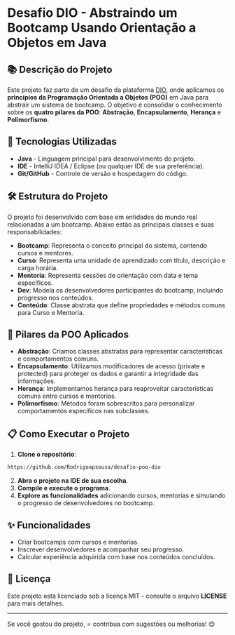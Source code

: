 # Desafio DIO - Abstraindo um Bootcamp Usando Orientação a Objetos em Java

## 📚 Descrição do Projeto
Este projeto faz parte de um desafio da plataforma [DIO](https://www.dio.me/), onde aplicamos os **princípios da Programação Orientada a Objetos (POO)** em Java para abstrair um sistema de bootcamp. O objetivo é consolidar o conhecimento sobre os **quatro pilares da POO**: **Abstração**, **Encapsulamento**, **Herança** e **Polimorfismo**.

## 🚀 Tecnologias Utilizadas
- **Java** - Linguagem principal para desenvolvimento do projeto.  
- **IDE** - IntelliJ IDEA / Eclipse (ou qualquer IDE de sua preferência).  
- **Git/GitHub** - Controle de versão e hospedagem do código.  

## 🛠️ Estrutura do Projeto
O projeto foi desenvolvido com base em entidades do mundo real relacionadas a um bootcamp. Abaixo estão as principais classes e suas responsabilidades:

- **Bootcamp**: Representa o conceito principal do sistema, contendo cursos e mentores.  
- **Curso**: Representa uma unidade de aprendizado com título, descrição e carga horária.  
- **Mentoria**: Representa sessões de orientação com data e tema específicos.  
- **Dev**: Modela os desenvolvedores participantes do bootcamp, incluindo progresso nos conteúdos.  
- **Conteúdo**: Classe abstrata que define propriedades e métodos comuns para Curso e Mentoria.  

## 🔑 Pilares da POO Aplicados
- **Abstração**: Criamos classes abstratas para representar características e comportamentos comuns.  
- **Encapsulamento**: Utilizamos modificadores de acesso (private e protected) para proteger os dados e garantir a integridade das informações.  
- **Herança**: Implementamos herança para reaproveitar características comuns entre cursos e mentorias.  
- **Polimorfismo**: Métodos foram sobrescritos para personalizar comportamentos específicos nas subclasses.

## 📋 Como Executar o Projeto
1. **Clone o repositório**:
```bash
https://github.com/Rodrigoapsousa/desafio-poo-dio
```

2. **Abra o projeto na IDE de sua escolha**.
3. **Compile e execute o programa**.
4. **Explore as funcionalidades** adicionando cursos, mentorias e simulando o progresso de desenvolvedores no bootcamp.

## ✨ Funcionalidades
- Criar bootcamps com cursos e mentorias.  
- Inscrever desenvolvedores e acompanhar seu progresso.  
- Calcular experiência adquirida com base nos conteúdos concluídos.  

## 📄 Licença
Este projeto está licenciado sob a licença MIT - consulte o arquivo **LICENSE** para mais detalhes.

---

Se você gostou do projeto, ⭐️ contribua com sugestões ou melhorias! 😊

